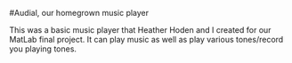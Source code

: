 #Audial, our homegrown music player

This was a basic music player that Heather Hoden and I created for our MatLab final project. It can play music as well as play various tones/record you playing tones. 
